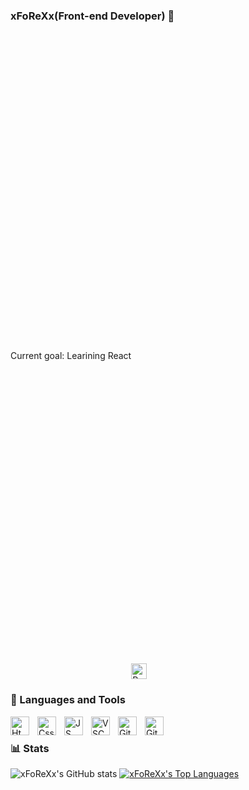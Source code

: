 ### xFoReXx(Front-end Developer) 👋

<div class="box" style="display: flex; align-items:center ;">
    Current goal: Learining React
    <img alt="React" width=25px" style="margin-top:1010px; ;"
     src="https://cdn.jsdelivr.net/gh/devicons/devicon/icons/react/react-original.svg" />
    </div>
          
### 🧰 Languages and Tools
<img align="left" alt="Html" width="30px" style="padding-right:10px;" src="https://cdn.jsdelivr.net/gh/devicons/devicon/icons/html5/html5-original.svg" />
<img align="left" alt="Css" width="30px" style="padding-right:10px;" src="https://cdn.jsdelivr.net/gh/devicons/devicon/icons/css3/css3-original.svg" />
<img align="left" alt="JS" width="30px" style="padding-right:10px;" src="https://cdn.jsdelivr.net/gh/devicons/devicon/icons/javascript/javascript-original.svg" />
<img align="left" alt="VSC" width="30px" style="padding-right:10px;" src="https://cdn.jsdelivr.net/gh/devicons/devicon/icons/vscode/vscode-original.svg" />
<img align="left" alt="Git" width="30px" style="padding-right:10px;" src="https://cdn.jsdelivr.net/gh/devicons/devicon/icons/git/git-original.svg" />
<img align="left" alt="GitHub" width="30px" style="padding-right:10px;" src="https://cdn.jsdelivr.net/gh/devicons/devicon/icons/github/github-original.svg" />

<br/>

### 📊 Stats
![xFoReXx's GitHub stats](https://github-readme-stats.vercel.app/api?username=xFoReXx&show_icons=true&theme=dark)
<a href="https://github.com/xFoReXx"><img alt="xFoReXx's Top Languages" src="https://github-readme-stats.vercel.app/api/top-langs/?username=xFoReXx&langs_count=8&count_private=true&layout=compact&theme=react&hide_border=false&bg_color=0D1117"/></a>
<br/>

